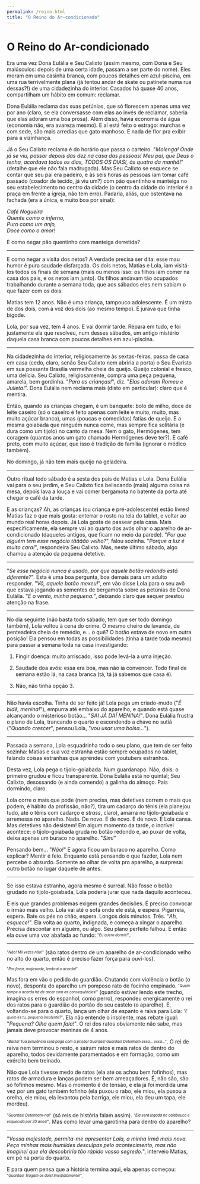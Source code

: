 ```yaml
---
permalink: /reino.html
title: "O Reino do Ar-condicionado"
---
```


# O Reino do Ar-condicionado

Era uma vez Dona Eulália e Seu Calixto (assim mesmo, com Dona e Seu maiúsculos: depois de uma certa idade, passam a ser parte do nome). Eles moram em uma casinha branca, com poucos detalhes em azul-piscina, em uma rua terrivelmente plana (já tentou andar de skate ou patinete numa rua dessas?!) de uma cidadezinha do interior. Casados há quase 40 anos, compartilham um hábito em comum: reclamar.

Dona Eulália reclama das suas petúnias, que só florescem apenas uma vez por ano (claro, se ela conversasse com elas ao invés de reclamar, saberia que elas adoram uma boa prosa). Além disso, havia economia de água (economia não, era avareza mesmo). E aí está feito o estrago: murchas e com sede, são mais arredias que gato manhoso. E nada de flor pra exibir para a vizinhança.

Já o Seu Calixto reclama é do horário que passa o carteiro. "_Molenga! Onde já se viu, passar depois das dez na casa das pessoas! Meu pai, que Deus o tenha, acordava todos os dias, TODOS OS DIAS!, às quatro da manhã!_" (detalhe que ele não fala madrugada). Mas Seu Calixto se esquece se contar que seu pai era padeiro, e às seis horas as pessoas iam tomar café passado (coador de tecido, já viu um?) com pão quentinho e manteiga no seu estabelecimento no centro da cidade (o centro da cidade do interior é a praça em frente a igreja, não tem erro). Padaria, aliás, que ostentava na fachada (era a única, e muito boa por sinal):

_Café Nogueira<br>
Quente como o inferno,<br>
Puro como um anjo,<br>
Doce como o amor!_

E como negar pão quentinho com manteiga derretida?

---

E como negar a visita dos netos? A verdade precisa ser dita: esse mau humor é pura saudade disfarçada. Os dois netos, Matias e Lola, iam visitá-los todos os finais de semana (mais ou menos isso: os filhos iam comer na casa dos pais, e os netos iam junto). Os filhos andavam tão ocupados trabalhando durante a semana toda, que aos sábados eles nem sabiam o que fazer com os dois.

Matias tem 12 anos. Não é uma criança, tampouco adolescente. É um misto de dos dois, com a voz dos dois (ao mesmo tempo). E jurava que tinha bigode.

Lola, por sua vez, tem 4 anos. E vai dormir tarde. Repara em tudo, e foi justamente ela que resolveu, num desses sábados, um antigo mistério daquela casa branca com poucos detalhes em azul-piscina.

---

Na cidadezinha do interior, religiosamente às sextas-feiras, passa de casa em casa (cedo, claro, senão Seu Calixto nem abriria a porta) o Seu Evaristo em sua possante Brasília vermelha cheia de queijo. Queijo colonial e fresco, uma delícia. Seu Calixto, religiosamente, compra uma peça pequena, amarela, bem gordinha. "*Para as crianças!*", diz. "*Elas adoram Romeu e Julieta!*". Dona Eulália nem reclama mais (disto em particular): claro que é mentira.

Então, quando as crianças chegam, é um banquete: bolo de milho, doce de leite caseiro (só o caseiro é feito apenas com leite e muito, muito, mas muito açúcar branco), umas (poucas e comedidas) fatias de queijo. E a mesma goiabada que ninguém nunca come, mas sempre fica solitária (e dura como um tijolo) no canto da mesa. Nem o gato, Hermógenes, tem coragem (quantos anos um gato chamado Hermógenes deve ter?). E café preto, com muito açúcar, que isso é tradição de família (ignorar o médico também).

No domingo, já não tem mais queijo na geladeira.

---

Outro ritual todo sábado é a sesta dos pais de Matias e Lola. Dona Eulália vai para o seu jardim, e Seu Calixto fica beliscando (mais) alguma coisa na mesa, depois lava a louça e vai comer bergamota no batente da porta até chegar o café da tarde.

E as crianças? Ah, as crianças (ou criança e pré-adolescente) estão livres! Matias faz o que mais gosta: enterrar o rosto na tela do tablet, e voltar ao mundo real horas depois. Já Lola gosta de passear pela casa. Mais especificamente, ela sempre vai ao quarto dos avós olhar o aparelho de ar-condicionado (daqueles antigos, que ficam no meio da parede). "*Por que alguém tem esse negócio tãããão velho?*", falou sozinha. "*Porque a luz é muito cara!*", respondeira Seu Calixto. Mas, neste último sábado, algo chamou a atenção da pequena detetive.

---

"*Se esse negócio nunca é usado, por que aquele botão redondo está diferente?*". Esta é uma boa pergunta, boa demais para um adulto responder. "*Vô, aquele botão mexeu!*", em vão disse Lola para o seu avô que estava jogando as sementes de bergamota sobre as petúnias de Dona Eulália. "*É o vento, minha pequena.*", deixando claro que sequer prestou atenção na frase.

---

No dia seguinte (não basta todo sábado, tem que ser todo domingo também), Lola voltou à cena do crime. O mesmo cheiro de lavanda, de penteadeira cheia de remédio, e... o quê? O botão estava de novo em outra posição! Ela pensou em todas as possibilidades (tinha a tarde toda mesmo) para passar a semana toda na casa investigando:

1. Fingir doença: muito arriscado, isso pode levá-la a uma injeção.

1. Saudade doa avós: essa era boa, mas não ia convencer. Todo final de semana estão lá, na casa branca (tá, tá já sabemos que casa é).

1. Não, não tinha opção 3.

---

Não havia escolha. Tinha de ser feito já! Lola pega um criado-mudo ("*É bidê, menina!*"), empurra até embaixo do aparelho, e quando está quase alcançando o misterioso botão... "*SAI JÁ DAÍ MENINA!*". Dona Eulália frustra o plano de Lola, trancando o quarto e escondendo a chave no sutiã ("*Quando crescer*", pensou Lola, "*vou usar uma bolsa...*").

---

Passada a semana, Lola esquadrinha todo o seu plano, que tem de ser feito sozinha: Matias e sua voz estranha estão sempre ocupados no tablet, falando coisas estranhas que aprendeu com youtubers estranhos.

Desta vez, Lola pega o tijolo-goiabada. Num guardanapo. Não, dois: o primeiro grudou e ficou transparente. Dona Eulália está no quintal; Seu Calixto, desossando (e ainda comendo) a galinha do almoço. Pais dormindo, claro.

Lola corre o mais que pode (nem precisa, mas detetives correm o mais que podem, é hábito da profissão, não?), tira um cadarço do tênis (ela planejou tudo, até o tênis com cadarço e *strass*, claro), amarra no tijolo-goiabada e arremessa no aparelho. Nada. De novo. E de novo. E de novo. E Lola cansa. Mas detetives não desistem! Em algum momento da tarde, o incrível acontece: o tijolo-goiabada gruda no botão redondo e, ao puxar de volta, deixa apenas um buraco no aparelho. "*Sim!*"

Pensando bem... "*Não!*" E agora ficou um buraco no aparelho. Como explicar? Mentir é feio. Enquanto está pensando o que fazder, Lola nem percebe o absurdo. Somente ao olhar de volta pro aparelho, a surpresa: outro botão no lugar daquele de antes.

---

Se isso estava estranho, agora mesmo é surreal. Não fosse o botão grudado no tijolo-goiabada, Lola poderia jurar que nada daquilo aconteceu.

E eis que grandes problemas exigem grandes decisões. É preciso convocar o irmão mais velho. Lola vai até o sofá onde ele está, e espera. Pigarreia, espera. Bate os pés no chão, espera. Longos dois minutos. Três. "*Ah, esquece!*". Ela volta ao quarto, indignada, e começa a xingar o aparelho. Precisa descontar em alguém, ou algo. Seu plano perfeito falhou. E então ela ouve uma voz abafada ao fundo: <sup><sub>"*Eu quero dormir!*"</sub></sup>.

---

<sup><sub>"*Não! Mil vezes não!*"</sub></sup> (são ratos dentro de um aparelho de ar-condicionado velho no alto do quarto, então é preciso fazer força para ouvi-los).

<sup><sub>"*Por favor, majestade, lembrai o acordo!*"</sub></sup>

Mas fora em vão o pedido do guardião. Chutando com violência o botão (o novo), desponta do aparelho um pomposo rato de focinho empinado. <sup><sub>"*Quem rompe o acordo há de arcar com as consequências!*"</sub></sup> (quando estiver lendo este trecho, imagina os erres do espanhol, como perro), respondeu energicamente o rei dos ratos para o guardião do portão do seu castelo (o aparelho). E, voltando-se para o quarto, lança um olhar de espanto e raiva para Lola: <sup><sub>"*E quem és tu, pequena insolente?*"</sub></sup>. Ela não entende o insolente, mas rebate igual: "*Pequena? Olha quem fala!*". O rei dos ratos obviamente não sabe, mas jamais deve provocar meninas de 4 anos.

<sup><sub>"*Basta! Tua petulância será paga com a prisão! Guardas! Guardas! Detenham essa... essa...*"</sub></sup>. O rei de raiva nem terminou o resto, e saíram ratos e mais ratos de dentro do aparelho, todos devidamente paramentados e em formação, como um exército bem treinado.

Não que Lola tivesse medo de ratos (ela até os achou bem fofinhos), mas ratos de armadura e lanças podem ser bem ameaçadores. É, não são, são só fofinhos mesmo. Mas o momento é de tensão, e ela já foi mordida uma vez por um gato também fofinho (ela puxou o rabo, ele miou, ela puxou a orelha, ele miou, ela levantou pela barriga, ele miou, ela deu um tapa, ele mordeu).

<sup><sub>"*Guardas! Detenham-na!*"</sub></sup> (só reis de história falam assim). <sup><sub>"*Ela será jogada no calabouço e esquecida por 20 anos!*"</sub></sup>. Mas como levar uma garotinha para dentro do aparelho?

---

"*Vossa majestade, permita-me apresentar Lola, a minha irmã mais nova. Peço minhas mais humildes desculpas pelo acontecimento, mas não imaginei que ela descobriria tão rápido vosso segredo.*", interveio Matias, em pé na porta do quarto.

E para quem pensa que a história termina aqui, ela apenas começou: <sup><sub>"*Guardas! Tragam os dois! Imediatamente!*"</sub></sup>.
